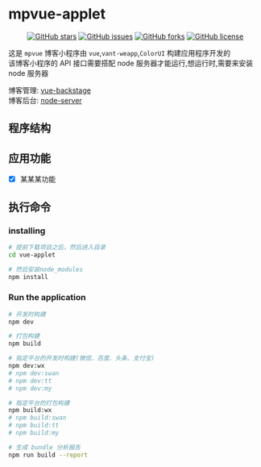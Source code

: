 # mpvue-applet

<div align=center><a href="https://github.com/MoonCheung/vue-applet/stargazers"><img alt="GitHub stars" src="https://img.shields.io/github/stars/MoonCheung/vue-applet.svg?style=flat-square"></a>
<a href="https://github.com/MoonCheung/vue-applet/issues"><img alt="GitHub issues" src="https://img.shields.io/github/issues/MoonCheung/vue-applet.svg?style=flat-square"></a>
<a href="https://github.com/MoonCheung/vue-applet/network"><img alt="GitHub forks" src="https://img.shields.io/github/forks/MoonCheung/vue-applet.svg?style=flat-square"></a>
<a href="https://github.com/MoonCheung/vue-applet/blob/master/LICENSE"><img alt="GitHub license" src="https://img.shields.io/github/license/MoonCheung/vue-applet.svg?style=flat-square"></a></div>

这是 `mpvue` 博客小程序由 `vue`,`vant-weapp`,`ColorUI` 构建应用程序开发的 <br/>
该博客小程序的 API 接口需要搭配 node 服务器才能运行,想运行时,需要来安装 node 服务器 <br/>

博客管理: [vue-backstage](https://github.com/MoonCheung/vue-backstage) <br/>
博客后台: [node-server](https://github.com/MoonCheung/node-server)

## 程序结构

## 应用功能

* [x] 某某某功能

## 执行命令

### installing

```bash
# 提前下载项目之后，然后进入目录
cd vue-applet

# 然后安装node_modules
npm install
```

### Run the application

```bash
# 开发时构建
npm dev

# 打包构建
npm build

# 指定平台的开发时构建(微信、百度、头条、支付宝)
npm dev:wx
# npm dev:swan
# npm dev:tt
# npm dev:my

# 指定平台的打包构建
npm build:wx
# npm build:swan
# npm build:tt
# npm build:my

# 生成 bundle 分析报告
npm run build --report
```
